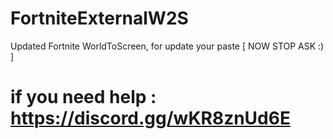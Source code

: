 # FortniteExternalW2S
Updated Fortnite WorldToScreen, for update your paste [ NOW STOP ASK :) ]
# if you need help : https://discord.gg/wKR8znUd6E
